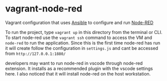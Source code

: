 # vagrant-node-red

Vagrant configuration that uses [Ansible](https://www.ansible.com/) to configure and run [Node-RED](https://nodered.org)

To run the project, type `vagrant up` in this directory from the terminal or CLI. To start node-red use the `vagrant ssh` command to access the VM and `node-red` to run the application. Since this is the first time node-red has run it will create follow the configuration in `settings.js` and cant be accessed from `http://127.0.0.1:1880/`

developers may want to run node-red in vscode through node-red extension. It installs as a recommended plugin with the vscode settings here. I also noticed that it will install node-red on the host workstation. 

[](sources)

[](https://github.com/kbjorklid/node-red-vagrant)
[](https://github.com/Ell-i/vagrant-nodered)
[](https://github.com/jdgwartney/vagrant-node-red)
[](https://github.com/jsilence/vagrant-nodered-freeboard)